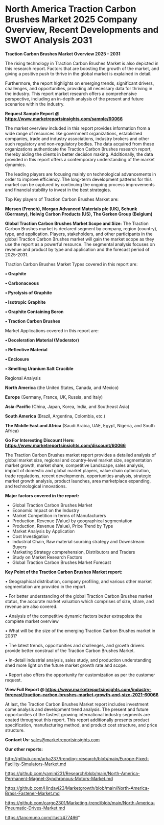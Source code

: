 # North America Traction Carbon Brushes Market 2025 Company Overview, Recent Developments and SWOT Analysis 2031

<Strong> Traction Carbon Brushes Market Overview 2025 - 2031</strong>

The rising technology in Traction Carbon Brushes Market is also depicted in this research report. Factors that are boosting the growth of the market, and giving a positive push to thrive in the global market is explained in detail.

Furthermore, the report highlights on emerging trends, significant drivers, challenges, and opportunities, providing all necessary data for thriving in the industry. This report market research offers a comprehensive perspective, including an in-depth analysis of the present and future scenarios within the industry.

<strong>Request Sample Report @ <a href=https://www.marketreportsinsights.com/sample/60066>https://www.marketreportsinsights.com/sample/60066</a></strong>

The market overview included in this report provides information from a wide range of resources like government organizations, established companies, trade and industry associations, industry brokers and other such regulatory and non-regulatory bodies. The data acquired from these organizations authenticate the Traction Carbon Brushes research report, thereby aiding the clients in better decision making. Additionally, the data provided in this report offers a contemporary understanding of the market dynamics.

The leading players are focusing mainly on technological advancements in order to improve efficiency. The long-term development patterns for this market can be captured by continuing the ongoing process improvements and financial stability to invest in the best strategies.

Top Key players of Traction Carbon Brushes Market are:

<strong>Mersen (French), Morgan Advanced Materials plc (UK), Schunk (Germany), Helwig Carbon Products (US), The Gerken Group (Belgium)</strong>

<strong><b>Global Traction Carbon Brushes Market Scope and Size:</b></strong>
The Traction Carbon Brushes market is declared segment by company, region (country), type, and application. Players, stakeholders, and other participants in the global Traction Carbon Brushes market will gain the market scope as they use the report as a powerful resource. The segmental analysis focuses on revenue and product by type and application and the forecast period of 2025-2031.

Traction Carbon Brushes Market Types covered in this report are:

<strong>• Graphite

• Carbonaceous

• Pyrolysis of Graphite

• Isotropic Graphite

• Graphite Containing Boron

• Traction Carbon Brushes</strong>

Market Applications covered in this report are:

<strong>• Deceleration Material (Moderator)

• Reflective Material

• Enclosure

• Smelting Uranium Salt Crucible</strong> 

Regional Analysis

<strong>North America</strong> (the United States, Canada, and Mexico)

<strong>Europe</strong> (Germany, France, UK, Russia, and Italy)

<strong>Asia-Pacific</strong> (China, Japan, Korea, India, and Southeast Asia)

<strong>South America</strong> (Brazil, Argentina, Colombia, etc.)

<strong>The Middle East and Africa</strong> (Saudi Arabia, UAE, Egypt, Nigeria, and South Africa)

<strong>Go For Interesting Discount Here: <a href=https://www.marketreportsinsights.com/discount/60066>https://www.marketreportsinsights.com/discount/60066</a></strong>

The Traction Carbon Brushes market report provides a detailed analysis of global market size, regional and country-level market size, segmentation market growth, market share, competitive Landscape, sales analysis, impact of domestic and global market players, value chain optimization, trade regulations, recent developments, opportunities analysis, strategic market growth analysis, product launches, area marketplace expanding, and technological innovations.

<strong><b>Major factors covered in the report:</b></strong>
<ul>
  <li>Global Traction Carbon Brushes Market </li>
  <li>Economic Impact on the Industry</li>
  <li>Market Competition in terms of Manufacturers</li>
  <li>Production, Revenue (Value) by geographical segmentation</li>
  <li>Production, Revenue (Value), Price Trend by Type</li>
  <li>Market Analysis by Application</li>
  <li>Cost Investigation</li>
  <li>Industrial Chain, Raw material sourcing strategy and Downstream Buyers</li>
  <li>Marketing Strategy comprehension, Distributors and Traders</li>
  <li>Study on Market Research Factors</li>
  <li>Global Traction Carbon Brushes Market Forecast</li>
</ul>

<strong><b>Key Point of the Traction Carbon Brushes Market report:</b></strong>

• Geographical distribution, company profiling, and various other market segmentation are provided in the report.

• For better understanding of the global Traction Carbon Brushes market status, the accurate market valuation which comprises of size, share, and revenue are also covered.

• Analysis of the competitive dynamic factors better extrapolate the complete market overview

• What will be the size of the emerging Traction Carbon Brushes market in 2031?

• The latest trends, opportunities and challenges, and growth drivers provide better construal of the Traction Carbon Brushes Market.

• In-detail industrial analysis, sales study, and production understanding shed more light on the future market growth rate and scope.

• Report also offers the opportunity for customization as per the customer request.

<strong><b>View Full Report @ <a href=https://www.marketreportsinsights.com/industry-forecast/traction-carbon-brushes-market-growth-and-size-2021-60066>https://www.marketreportsinsights.com/industry-forecast/traction-carbon-brushes-market-growth-and-size-2021-60066</a></b></strong>


At last, the Traction Carbon Brushes Market report includes investment come analysis and development trend analysis. The present and future opportunities of the fastest growing international industry segments are coated throughout this report. This report additionally presents product specification, manufacturing method, and product cost structure, and price structure.

<strong>Contact Us:</strong>
sales@marketreportsinsights.com

<strong>Our other reports:</strong>

<a href=http://github.com/arha237/trending-research/blob/main/Europe-Fixed-Facility-Simulators-Market.md>http://github.com/arha237/trending-research/blob/main/Europe-Fixed-Facility-Simulators-Market.md</a>

<a href=https://github.com/yamini231/Research/blob/main/North-America-Permanent-Magnet-Synchronous-Motors-Market.md>https://github.com/yamini231/Research/blob/main/North-America-Permanent-Magnet-Synchronous-Motors-Market.md</a>

<a href=https://github.com/Hindavi23/Marketgrowth/blob/main/North-America-Brass-Fastener-Market.md>https://github.com/Hindavi23/Marketgrowth/blob/main/North-America-Brass-Fastener-Market.md</a>

<a href=https://github.com/cargo2301/Marketing-trend/blob/main/North-America-Pneumatic-Drives-Market.md>https://github.com/cargo2301/Marketing-trend/blob/main/North-America-Pneumatic-Drives-Market.md</a>

<a href=https://tanomuno.com/illust/477466>https://tanomuno.com/illust/477466</a>"
